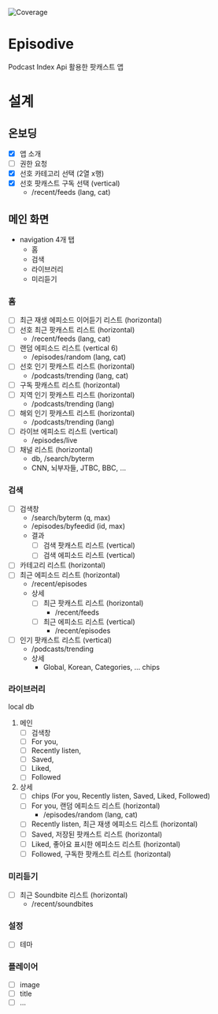 ![Coverage](https://img.shields.io/endpoint?url=https://gist.githubusercontent.com/alsrb968/991664386c54d6464bb3399f02d8e1c1/raw/coverage.json)

# Episodive
Podcast Index Api 활용한 팟캐스트 앱

# 설계

## 온보딩

- [x] 앱 소개
- [ ] 권한 요청
- [x] 선호 카테고리 선택 (2열 x행)
- [x] 선호 팟캐스트 구독 선택 (vertical)
  - /recent/feeds (lang, cat)

## 메인 화면
- navigation 4개 탭
  - 홈
  - 검색
  - 라이브러리
  - 미리듣기

### 홈
- [ ] 최근 재생 에피소드 이어듣기 리스트 (horizontal)
- [ ] 선호 최근 팟캐스트 리스트 (horizontal)
  - /recent/feeds (lang, cat)
- [ ] 랜덤 에피소드 리스트 (vertical 6)
  - /episodes/random (lang, cat)
- [ ] 선호 인기 팟캐스트 리스트 (horizontal)
  - /podcasts/trending (lang, cat)
- [ ] 구독 팟캐스트 리스트 (horizontal)
- [ ] 지역 인기 팟캐스트 리스트 (horizontal)
  - /podcasts/trending (lang)
- [ ] 해외 인기 팟캐스트 리스트 (horizontal)
  - /podcasts/trending (lang)
- [ ] 라이브 에피소드 리스트 (vertical)
  - /episodes/live
- [ ] 채널 리스트 (horizontal)
  - db, /search/byterm
  - CNN, 뇌부자들, JTBC, BBC, ...

### 검색
- [ ] 검색창
  - /search/byterm (q, max)
  - /episodes/byfeedid (id, max)
  - 결과
    - [ ] 검색 팟캐스트 리스트 (vertical)
    - [ ] 검색 에피소드 리스트 (vertical)
- [ ] 카테고리 리스트 (horizontal)
- [ ] 최근 에피소드 리스트 (horizontal)
  - /recent/episodes
  - 상세
    - [ ] 최근 팟캐스트 리스트 (horizontal)
      - /recent/feeds
    - [ ] 최근 에피소드 리스트 (vertical)
      - /recent/episodes
- [ ] 인기 팟캐스트 리스트 (vertical)
  - /podcasts/trending
  - 상세
    - Global, Korean, Categories, ... chips

### 라이브러리
local db
1. 메인
   - [ ] 검색창
   - [ ] For you, 
   - [ ] Recently listen, 
   - [ ] Saved, 
   - [ ] Liked, 
   - [ ] Followed

2. 상세
   - [ ] chips (For you, Recently listen, Saved, Liked, Followed)
   - [ ] For you, 랜덤 에피소드 리스트 (horizontal)
     - /episodes/random (lang, cat)
   - [ ] Recently listen, 최근 재생 에피소드 리스트 (horizontal)
   - [ ] Saved, 저장된 팟캐스트 리스트 (horizontal)
   - [ ] Liked, 좋아요 표시한 에피소드 리스트 (horizontal)
   - [ ] Followed, 구독한 팟캐스트 리스트 (horizontal)

### 미리듣기
- [ ] 최근 Soundbite 리스트 (horizontal)
    - /recent/soundbites

### 설정
- [ ] 테마

### 플레이어
- [ ] image
- [ ] title
- [ ] ...